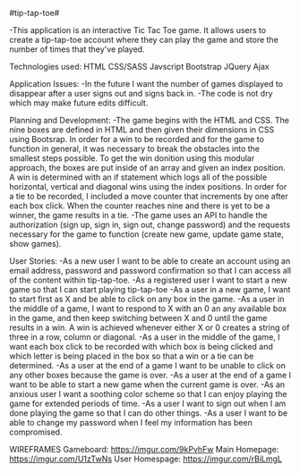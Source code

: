 #tip-tap-toe#

-This application is an interactive Tic Tac Toe game. It allows users to create a tip-tap-toe account where they can play the game and store the number of times that they've played.

Technologies used:
HTML
CSS/SASS
Javscript
Bootstrap
JQuery
Ajax

Application Issues:
-In the future I want the number of games displayed to disappear after a user signs out and signs back in.
-The code is not dry which may make future edits difficult.

Planning and Development:
-The game begins with the HTML and CSS. The nine boxes are defined in HTML and then given their dimensions in CSS using Bootsrap. In order for a win to be recorded and for the game to function in general, it was necessary to break the obstacles into the smallest steps possible. To get the win donition using this modular approach, the boxes are put inside of an array and given an index position. A win is determined with an if statement which logs all of the possible horizontal, vertical and diagonal wins using the index positions. In order for a tie to be recorded, I included a move counter that increments by one after each box click. When the counter reaches nine and there is yet to be a winner, the game results in a tie.
-The game uses an API to handle the authorization (sign up, sign in, sign out, change password) and the requests necessary for the game to function (create new game, update game state, show games).

User Stories:
-As a new user I want to be able to create an account using an email address, password and password confirmation so that I can access all of the content within tip-tap-toe.
-As a registered user I want to start a new game so that I can start playing tip-tap-toe
-As a user in a new game, I want to start first as X and be able to click on any box in the game.
-As a user in the middle of a game, I want to respond to X with an 0 an any available box in the game, and then keep switching between X and 0 until the game results in a win. A win is achieved whenever either X or 0 creates a string of three in a row, column or diagonal.
-As a user in the middle of the game, I want each box click to be recorded with which box is being clicked and which letter is being placed in the box so that a win or a tie can be determined.
-As a user at the end of a game I want to be unable to click on any other boxes because the game is over.
-As a user at the end of a game I want to be able to start a new game when the current game is over.
-As an anxious user I want a soothing color scheme so that I can enjoy playing the game for extended periods of time.
-As a user I want to sign out when I am done playing the game so that I can do other things.
-As a user I want to be able to change my password when I feel my information has been compromised.

WIREFRAMES
Gameboard: https://imgur.com/9kPvhFw
Main Homepage: https://imgur.com/U1zTwNs
User Homespage: https://imgur.com/rBiLmgL
